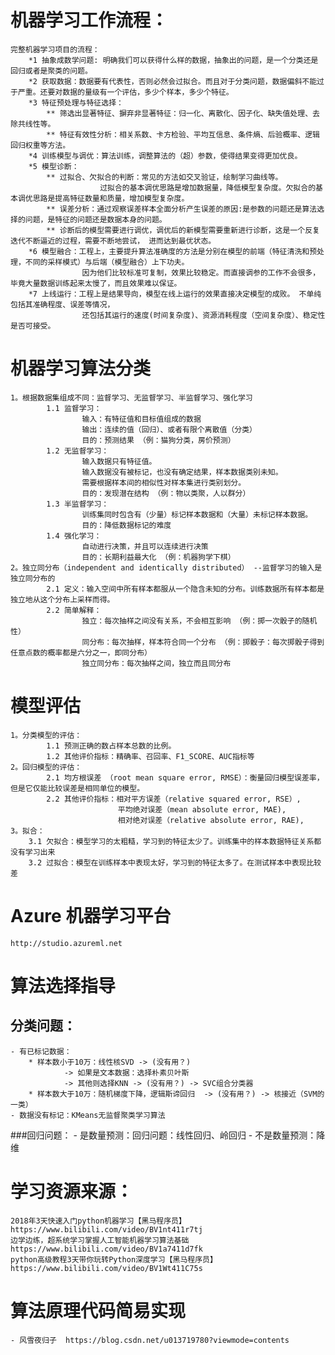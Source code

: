 # 机器学习工作流程：
    完整机器学习项目的流程：
        *1 抽象成数学问题: 明确我们可以获得什么样的数据，抽象出的问题，是一个分类还是回归或者是聚类的问题。
        *2 获取数据：数据要有代表性，否则必然会过拟合。而且对于分类问题，数据偏斜不能过于严重。还要对数据的量级有一个评估，多少个样本，多少个特征。
        *3 特征预处理与特征选择：
            ** 筛选出显著特征、摒弃非显著特征：归一化、离散化、因子化、缺失值处理、去除共线性等。
            ** 特征有效性分析：相关系数、卡方检验、平均互信息、条件熵、后验概率、逻辑回归权重等方法。
        *4 训练模型与调优：算法训练，调整算法的（超）参数，使得结果变得更加优良。
        *5 模型诊断：
            ** 过拟合、欠拟合的判断：常见的方法如交叉验证，绘制学习曲线等。
                        过拟合的基本调优思路是增加数据量，降低模型复杂度。欠拟合的基本调优思路是提高特征数量和质量，增加模型复杂度。        
            ** 误差分析：通过观察误差样本全面分析产生误差的原因:是参数的问题还是算法选择的问题，是特征的问题还是数据本身的问题。
            ** 诊断后的模型需要进行调优，调优后的新模型需要重新进行诊断，这是一个反复迭代不断逼近的过程，需要不断地尝试， 进而达到最优状态。
        *6 模型融合：工程上，主要提升算法准确度的方法是分别在模型的前端（特征清洗和预处理，不同的采样模式）与后端（模型融合）上下功夫。
                    因为他们比较标准可复制，效果比较稳定。而直接调参的工作不会很多，毕竟大量数据训练起来太慢了，而且效果难以保证。        
        *7 上线运行：工程上是结果导向，模型在线上运行的效果直接决定模型的成败。 不单纯包括其准确程度、误差等情况，
                    还包括其运行的速度(时间复杂度)、资源消耗程度（空间复杂度）、稳定性是否可接受。        

# 机器学习算法分类
    1。根据数据集组成不同：监督学习、无监督学习、半监督学习、强化学习
            1.1 监督学习：
                    输入：有特征值和目标值组成的数据
                    输出：连续的值（回归）、或者有限个离散值（分类）
                    目的：预测结果 （例：猫狗分类，房价预测）
            1.2 无监督学习：
                    输入数据只有特征值。
                    输入数据没有被标记，也没有确定结果，样本数据类别未知。
                    需要根据样本间的相似性对样本集进行类别划分。
                    目的：发现潜在结构 （例：物以类聚，人以群分）
            1.3 半监督学习：
                    训练集同时包含有（少量）标记样本数据和（大量）未标记样本数据。
                    目的：降低数据标记的难度
            1.4 强化学习：
                    自动进行决策，并且可以连续进行决策
                    目的：长期利益最大化 （例：机器狗学下棋）
    2。独立同分布（independent and identically distributed） --监督学习的输入是独立同分布的
            2.1 定义：输入空间中所有样本都服从一个隐含未知的分布。训练数据所有样本都是独立地从这个分布上采样而得。
            2.2 简单解释：
                    独立：每次抽样之间没有关系，不会相互影响 （例：掷一次骰子的随机性）
                    同分布：每次抽样，样本符合同一个分布 （例：掷骰子：每次掷骰子得到任意点数的概率都是六分之一，即同分布）
                    独立同分布：每次抽样之间，独立而且同分布

# 模型评估
    1。分类模型的评估：
            1.1 预测正确的数占样本总数的比例。
            1.2 其他评价指标：精确率、召回率、F1_SCORE、AUC指标等
    2。回归模型的评估：
            2.1 均方根误差 （root mean square error, RMSE）：衡量回归模型误差率，但是它仅能比较误差是相同单位的模型。
            2.2 其他评价指标：相对平方误差（relative squared error, RSE）,
                            平均绝对误差（mean absolute error, MAE),
                            相对绝对误差（relative absolute error, RAE),
    3。拟合：
        3.1 欠拟合：模型学习的太粗糙，学习到的特征太少了。训练集中的样本数据特征关系都没有学习出来
        3.2 过拟合：模型在训练样本中表现太好，学习到的特征太多了。在测试样本中表现比较差

# Azure 机器学习平台
    http://studio.azureml.net

# 算法选择指导
## 分类问题：
    - 有已标记数据：
        * 样本数小于10万：线性核SVD -> (没有用？) 
                -> 如果是文本数据：选择朴素贝叶斯
                -> 其他则选择KNN -> (没有用？) -> SVC组合分类器
        * 样本数大于10万：随机梯度下降，逻辑斯谛回归  -> (没有用？) -> 核接近（SVM的一类）      
    - 数据没有标记：KMeans无监督聚类学习算法
###回归问题：
    - 是数量预测：回归问题：线性回归、岭回归
    - 不是数量预测：降维

# 学习资源来源：
    2018年3天快速入门python机器学习【黑马程序员】    https://www.bilibili.com/video/BV1nt411r7tj
    边学边练，超系统学习掌握人工智能机器学习算法基础    https://www.bilibili.com/video/BV1a7411d7fk
    python高级教程3天带你玩转Python深度学习【黑马程序员】   https://www.bilibili.com/video/BV1Wt411C75s      

# 算法原理代码简易实现
    - 风雪夜归子  https://blog.csdn.net/u013719780?viewmode=contents
